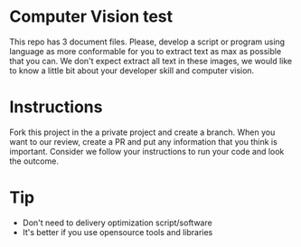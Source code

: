 # Computer Vision test

This repo has 3 document files. Please, develop  a script or program using language as more conformable for you to extract text as max as possible that you can. We don't expect extract all text in these images, we would like to know a little bit about your developer skill and computer vision. 

# Instructions

Fork this project in the a private project and create a branch. When you want to our review, create a PR and put any information that you think is important. Consider we follow your instructions to run your code and look the outcome.


# Tip

* Don't need to delivery optimization script/software
* It's better if you use opensource tools and libraries
